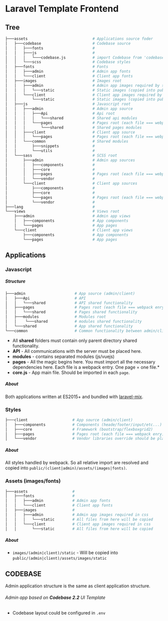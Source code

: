 # Laravel Template Frontend

## Tree
```bash
├───assets                             # Applications source foder
│   ├───codebase                       # Codebase source
│   │   ├───fonts                      # 
│   │   ├───js                         #
│   │   │   └───codebase.js            # import Codebase from 'codebase'
│   │   └───scss                       # Codebase styles
│   ├───fonts                          # Fonts
│   │   ├───admin                      # Admin app fonts
│   │   └───client                     # Client app fonts
│   ├───images                         # Images root
│   │   ├───admin                      # Admin app images required by scss
│   │   │   └───static                 # Static images (copied into public/admin/images/static)
│   │   └───client                     # Client app images required by scss
│   │       └───static                 # Static images (copied into public/cleint/images/static)
│   ├───js                             # Javascript root
│   │   ├───admin                      # Admin app source
│   │   │   ├───Api                    # Api root
│   │   │   │   └───shared             # Shared api modules
│   │   │   └───pages                  # Pages root (each file === webpack enry)
│   │   │       └───shared             # Shared pages modules
│   │   ├───client                     # Client app source
│   │   │   └───pages                  # Pages root (each file === webpack enry)
│   │   └───common                     # Shared modules
│   │       ├───snippets               # 
│   │       └───utils                  # 
│   └───sass                           # SCSS root
│       ├───admin                      # Admin app sources
│       │   ├───components             # 
│       │   ├───core                   # 
│       │   ├───pages                  # Pages root (each file === webpack entry)
│       │   └───vendor                 # 
│       └───client                     # Client app sources
│           ├───components             # 
│           ├───core                   # 
│           └───pages                  # Pages root (each file === webpack entry)
│           └───vendor                 # 
├───lang                               # 
└───views                              # Views root
    ├───admin                          # Admin app views
    │   ├───components                 # App components
    │   └───pages                      # App pages
    └───client                         # Client app views
        ├───components                 # App components
        └───pages                      # App pages
```


## Applications

### Javascript
##### Structure
```bash
├───admin                      # App source (admin/client)
│   ├───Api                    # API
│   │   └───shared             # API shared functionality
│   ├───pages                  # Pages root (each file === webpack enry)
│   │   └───shared             # Pages shared functionality
│   ├───modules                # Modules root
│   │    └───shared            # modules shared functionality
│   └───shared                 # App shared functionality
└───common                     # Common functionality between admin/client apps
```

* All **shared** folders must contain only parent directory shared functionality.
* **API** - All communications with the server must be placed here.
* **modules** - contains separated modules (js/vuejs)
* **pages** - All the magic begins here. You must import all the necessary dependencies here.  Each file is a webpack entry. One page = one file.*
* **core.js** - App main file. Should be imported in each `page`.

##### About

Both applications written at ES2015+ and bundled with [laravel-mix](https://github.com/JeffreyWay/laravel-mix/tree/master/docs#readme).

### Styles
```bash
├───client                    # App source (admin/client)
│   ├───components            # Components (heade/footer/input/etc...)
│   ├───core                  # Framework (bootstrap/flexboxgrid2)
│   ├───pages                 # Pages root (each file === webpack enry)
│   └───vendor                # Vendor libraries override should be placed here
```

##### About 
All styles handled by webpack. So all relative import are resolved and copied into `public/(client|admin)/assets/(images|fonts)`.

### Assets (images/fonts)
```bash
├───assets                    # 
│   ├───fonts                 # 
│   │   ├───admin             # Admin app fonts
│   │   └───client            # Client app fonts
│   ├───images                # 
│   │   ├───admin             # Admin app images required in css
│   │   │   └───static        # All files from here will be copied
│   │   └───client            # Client app images required in css
│   │       └───static        # All files from here will be copied
```

##### About 

* `images/(admin|client)/static` - Will be copied into `public/(admin|client)/assets/images/static`

## CODEBASE

Admin application structure is the same as client application structure.

###### Admin app based on **Codebase 2.2** UI Template

* Codebase layout could be configured in `.env`
